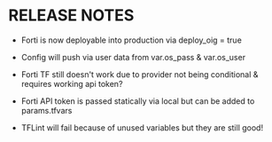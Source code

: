 # RELEASE NOTES
- Forti is now deployable into production via deploy_oig = true

- Config will push via user data from var.os_pass & var.os_user

- Forti TF still doesn't work due to provider not being conditional & requires working api token?

- Forti API token is passed statically via local but can be added to params.tfvars

- TFLint will fail because of unused variables but they are still good!
